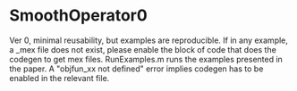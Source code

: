 # SmoothOperator0
Ver 0, minimal reusability, but examples are reproducible.
If in any example, a _mex file does not exist, please enable the block of code that does the codegen to get mex files.
RunExamples.m runs the examples presented in the paper. A "objfun_xx not defined" error implies codegen has to be enabled in the relevant file.
